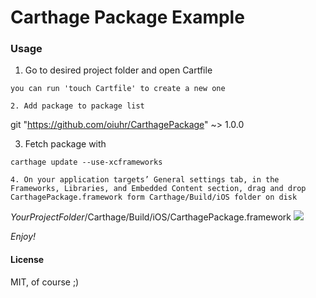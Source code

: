 # Carthage Package Example
### Usage
1. Go to desired project folder and open Cartfile
```
you can run 'touch Cartfile' to create a new one

2. Add package to package list
```
git "https://github.com/oiuhr/CarthagePackage" ~> 1.0.0

3. Fetch package with
```
carthage update --use-xcframeworks

4. On your application targets’ General settings tab, in the Frameworks, Libraries, and Embedded Content section, drag and drop CarthagePackage.framework form Carthage/Build/iOS folder on disk
```
*YourProjectFolder*/Carthage/Build/iOS/CarthagePackage.framework
![ ](https://i.imgur.com/gJzfKO4.png)


*Enjoy!*

#### License
MIT, of course ;)
